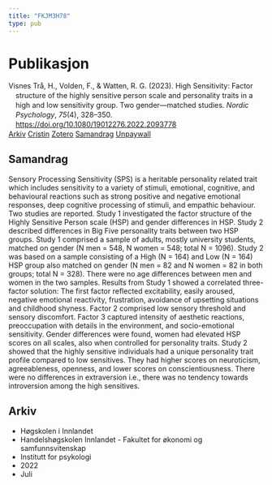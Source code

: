 ```yaml
---
title: "FKJM3H78"
type: pub
---
```

<h1>Publikasjon</h1>
<article id="csl-bib-container-FKJM3H78" class="csl-bib-container">
  <div class="csl-bib-body" style="line-height: 1.35; padding-left: 1em; text-indent:-1em;">
  <div class="csl-entry">Visnes Tr&#xE5;, H., Volden, F., &amp; Watten, R. G. (2023). High Sensitivity: Factor structure of the highly sensitive person scale and personality traits in a high and low sensitivity group. Two gender&#x2014;matched studies. <i>Nordic Psychology</i>, <i>75</i>(4), 328&#x2013;350. <a href="https://doi.org/10.1080/19012276.2022.2093778">https://doi.org/10.1080/19012276.2022.2093778</a></div>
</div>
  <div class="csl-bib-buttons">
    <a href="#taxonomy-article-FKJM3H78" class="csl-bib-button">Arkiv</a>
    <a href="https://app.cristin.no/results/show.jsf?id=2038073" alt="Cristin URL" class="csl-bib-button">Cristin</a>
    <a href="http://zotero.org/groups/5402882/items/FKJM3H78" alt="Zotero URL" class="csl-bib-button">Zotero</a>
    <a href="#abstract-article-FKJM3H78" class="csl-bib-button">Samandrag</a>
    <a href="https://www.tandfonline.com/doi/pdf/10.1080/19012276.2022.2093778?needAccess=true" class="csl-bib-button">Unpaywall</a>
  </div>
  <div id="csl-bib-meta-container-FKJM3H78"></div>
</article>
<div id="csl-bib-meta-FKJM3H78" class="csl-bib-meta">
  <article id="abstract-article-FKJM3H78" class="abstract-article">
    <h1>Samandrag</h1>
    Sensory Processing Sensitivity (SPS) is a heritable personality related trait which includes sensitivity to a variety of stimuli, emotional, cognitive, and behavioural reactions such as strong positive and negative emotional responses, deep cognitive processing of stimuli, and empathic behaviour. Two studies are reported. Study 1 investigated the factor structure of the Highly Sensitive Person scale (HSP) and gender differences in HSP. Study 2 described differences in Big Five personality traits between two HSP groups. Study 1 comprised a sample of adults, mostly university students, matched on gender (N men = 548, N women = 548; total N = 1096). Study 2 was based on a sample consisting of a High (N = 164) and Low (N = 164) HSP group also matched on gender (N men = 82 and N women = 82 in both groups; total N = 328). There were no age differences between men and women in the two samples. Results from Study 1 showed a correlated three-factor solution: The first factor reflected excitability, easily aroused, negative emotional reactivity, frustration, avoidance of upsetting situations and childhood shyness. Factor 2 comprised low sensory threshold and sensory discomfort. Factor 3 captured intensity of aesthetic reactions, preoccupation with details in the environment, and socio-emotional sensitivity. Gender differences were found, women had elevated HSP scores on all scales, also when controlled for personality traits. Study 2 showed that the highly sensitive individuals had a unique personality trait profile compared to low sensitives. They had higher scores on neuroticism, agreeableness, openness, and lower scores on conscientiousness. There were no differences in extraversion i.e., there was no tendency towards introversion among the high sensitives.
  </article>
  <article id="taxonomy-article-FKJM3H78" class="taxonomy-article">
    <h1>Arkiv</h1>
    <ul>
      <li>Høgskolen i Innlandet</li>
      <li>Handelshøgskolen Innlandet - Fakultet for økonomi og samfunnsvitenskap</li>
      <li>Institutt for psykologi</li>
      <li>2022</li>
      <li>Juli</li>
    </ul>
  </article>
</div>
